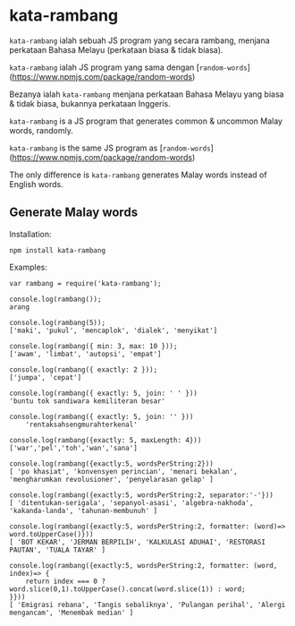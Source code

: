 # kata-rambang

`kata-rambang` ialah sebuah JS program yang secara rambang, menjana perkataan Bahasa Melayu (perkataan biasa & tidak biasa).

`kata-rambang` ialah JS program yang sama dengan [`random-words`] (https://www.npmjs.com/package/random-words)

Bezanya ialah `kata-rambang` menjana perkataan Bahasa Melayu yang biasa & tidak biasa, bukannya perkataan Inggeris.

`kata-rambang` is a JS program that generates common & uncommon Malay words, randomly.

`kata-rambang` is the same JS program as [`random-words`] (https://www.npmjs.com/package/random-words)

The only difference is `kata-rambang` generates Malay words instead of English words.

## Generate Malay words


Installation:

    npm install kata-rambang

Examples:

    var rambang = require('kata-rambang');

    console.log(rambang());
    arang

    console.log(rambang(5));
    ['maki', 'pukul', 'mencaplok', 'dialek', 'menyikat']

    console.log(rambang({ min: 3, max: 10 }));
    ['awam', 'limbat', 'autopsi', 'empat']

    console.log(rambang({ exactly: 2 }));
    ['jumpa', 'cepat']

    console.log(rambang({ exactly: 5, join: ' ' }))
    'buntu tok sandiwara kemiliteran besar'
    
    console.log(rambang({ exactly: 5, join: '' }))
        'rentaksahsengmurahterkenal'

    console.log(rambang({exactly: 5, maxLength: 4}))
    ['war','pel','toh','wan','sana']

    console.log(rambang({exactly:5, wordsPerString:2}))
    [ 'po khasiat', 'konvensyen perincian', 'menari bekalan', 'mengharumkan revolusioner', 'penyelarasan gelap' ]

    console.log(rambang({exactly:5, wordsPerString:2, separator:'-'}))
    [ 'ditentukan-serigala', 'sepanyol-asasi', 'algebra-nakhoda', 'kakanda-landa', 'tahunan-membunuh' ]

    console.log(rambang({exactly:5, wordsPerString:2, formatter: (word)=> word.toUpperCase()}))
    [ 'BOT KEKAR', 'JERMAN BERPILIH', 'KALKULASI ADUHAI', 'RESTORASI PAUTAN', 'TUALA TAYAR' ]

    console.log(rambang({exactly:5, wordsPerString:2, formatter: (word, index)=> {
        return index === 0 ? word.slice(0,1).toUpperCase().concat(word.slice(1)) : word;
    }}))
    [ 'Emigrasi rebana', 'Tangis sebaliknya', 'Pulangan perihal', 'Alergi mengancam', 'Menembak median' ]
